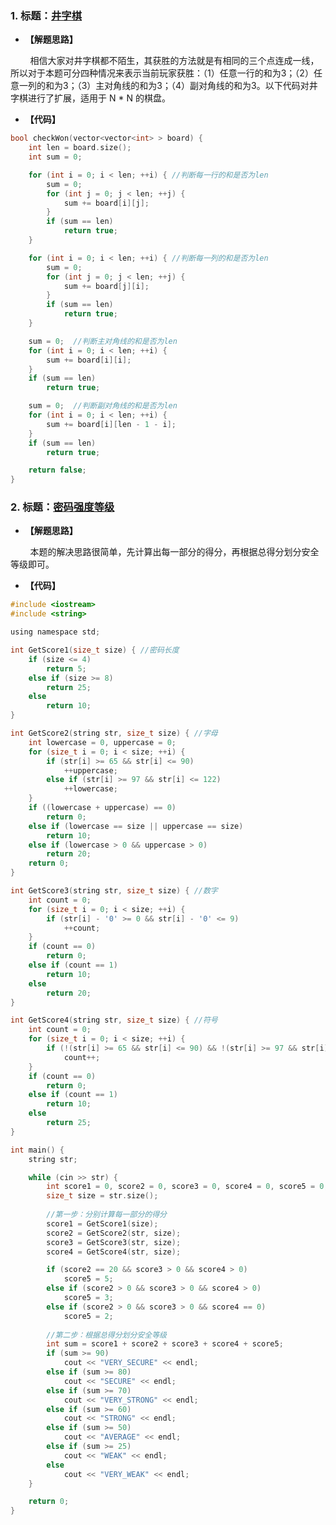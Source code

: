 ### 1. 标题：[井字棋](https://www.nowcoder.com/practice/e1bb714eb9924188a0d5a6df2216a3d1?tpId=8&&tqId=11055&rp=1&ru=/activity/oj&qru=/ta/cracking-the-coding-interview/question-ranking)
- **【解题思路】**<br>

&#160; &#160; &#160; &#160; 相信大家对井字棋都不陌生，其获胜的方法就是有相同的三个点连成一线，所以对于本题可分四种情况来表示当前玩家获胜：（1）任意一行的和为3；（2）任意一列的和为3；（3）主对角线的和为3；（4）副对角线的和为3。以下代码对井字棋进行了扩展，适用于 N * N 的棋盘。<br>

- **【代码】**
```c ++
bool checkWon(vector<vector<int> > board) {
	int len = board.size();
	int sum = 0;

	for (int i = 0; i < len; ++i) { //判断每一行的和是否为len
		sum = 0;
		for (int j = 0; j < len; ++j) {
			sum += board[i][j];
		}
		if (sum == len)
			return true;
	}

	for (int i = 0; i < len; ++i) { //判断每一列的和是否为len
		sum = 0;
		for (int j = 0; j < len; ++j) {
			sum += board[j][i];
		}
		if (sum == len)
			return true;
	}

	sum = 0;  //判断主对角线的和是否为len
	for (int i = 0; i < len; ++i) {
		sum += board[i][i];
	}
	if (sum == len)
		return true;

	sum = 0;  //判断副对角线的和是否为len
	for (int i = 0; i < len; ++i) {
		sum += board[i][len - 1 - i];
	}
	if (sum == len)
		return true;

	return false;
}
```

### 2. 标题：[密码强度等级](https://www.nowcoder.com/practice/52d382c2a7164767bca2064c1c9d5361?tpId=37&&tqId=21310&rp=1&ru=/activity/oj&qru=/ta/huawei/question-ranking)
- **【解题思路】**<br>

&#160; &#160; &#160; &#160; 本题的解决思路很简单，先计算出每一部分的得分，再根据总得分划分安全等级即可。<br>

- **【代码】**
```c ++
#include <iostream>
#include <string>

using namespace std;

int GetScore1(size_t size) { //密码长度
	if (size <= 4)
		return 5;
	else if (size >= 8)
		return 25;
	else
		return 10;
}

int GetScore2(string str, size_t size) { //字母
	int lowercase = 0, uppercase = 0;
	for (size_t i = 0; i < size; ++i) {
		if (str[i] >= 65 && str[i] <= 90)
			++uppercase;
		else if (str[i] >= 97 && str[i] <= 122)
			++lowercase;
	}
	if ((lowercase + uppercase) == 0)
		return 0;
	else if (lowercase == size || uppercase == size)
		return 10;
	else if (lowercase > 0 && uppercase > 0)
		return 20;
	return 0;
}

int GetScore3(string str, size_t size) { //数字
	int count = 0;
	for (size_t i = 0; i < size; ++i) {
		if (str[i] - '0' >= 0 && str[i] - '0' <= 9)
			++count;
	}
	if (count == 0)
		return 0;
	else if (count == 1)
		return 10;
	else
		return 20;
}

int GetScore4(string str, size_t size) { //符号
	int count = 0;
	for (size_t i = 0; i < size; ++i) {
		if (!(str[i] >= 65 && str[i] <= 90) && !(str[i] >= 97 && str[i] <= 122) && !(str[i] - '0' >= 0 && str[i] - '0' <= 9))
			count++;
	}
	if (count == 0)
		return 0;
	else if (count == 1)
		return 10;
	else
		return 25;
}

int main() {
	string str;

	while (cin >> str) {
		int score1 = 0, score2 = 0, score3 = 0, score4 = 0, score5 = 0;
		size_t size = str.size();
		
		//第一步：分别计算每一部分的得分
		score1 = GetScore1(size);
		score2 = GetScore2(str, size);
		score3 = GetScore3(str, size);
		score4 = GetScore4(str, size);

		if (score2 == 20 && score3 > 0 && score4 > 0)
			score5 = 5;
		else if (score2 > 0 && score3 > 0 && score4 > 0)
			score5 = 3;
		else if (score2 > 0 && score3 > 0 && score4 == 0)
			score5 = 2;
		
		//第二步：根据总得分划分安全等级
		int sum = score1 + score2 + score3 + score4 + score5;
		if (sum >= 90)
			cout << "VERY_SECURE" << endl;
		else if (sum >= 80)
			cout << "SECURE" << endl;
		else if (sum >= 70)
			cout << "VERY_STRONG" << endl;
		else if (sum >= 60)
			cout << "STRONG" << endl;
		else if (sum >= 50)
			cout << "AVERAGE" << endl;
		else if (sum >= 25)
			cout << "WEAK" << endl;
		else
			cout << "VERY_WEAK" << endl;
	}

	return 0;
}
```

